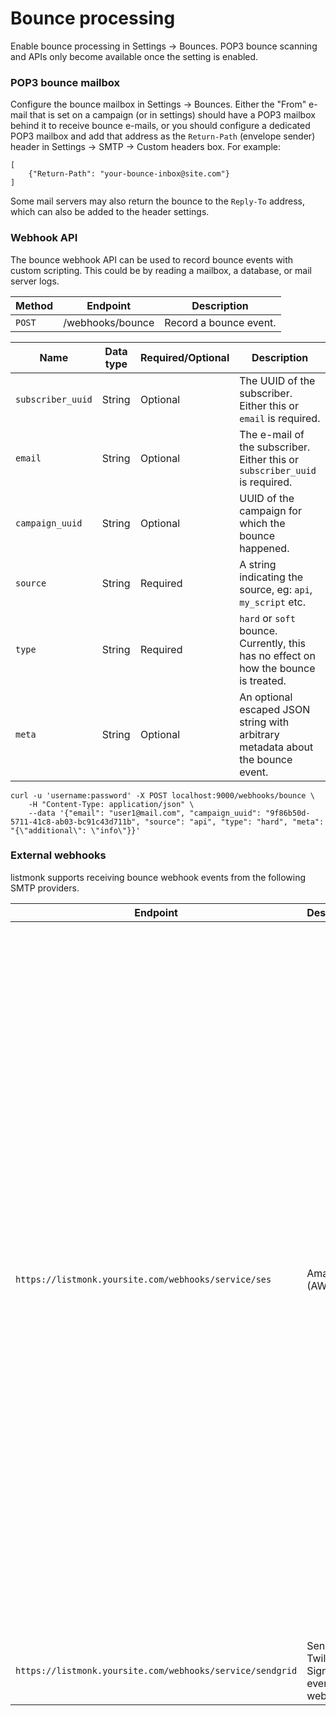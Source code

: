 # Bounce processing

Enable bounce processing in Settings -> Bounces. POP3 bounce scanning and APIs only become available once the setting is enabled.

### POP3 bounce mailbox
Configure the bounce mailbox in Settings -> Bounces. Either the "From" e-mail that is set on a campaign (or in settings) should have a POP3 mailbox behind it to receive bounce e-mails, or you should configure a dedicated POP3 mailbox and add that address as the `Return-Path` (envelope sender) header in Settings -> SMTP -> Custom headers box. For example:

```
[
	{"Return-Path": "your-bounce-inbox@site.com"}
]

```

Some mail servers may also return the bounce to the `Reply-To` address, which can also be added to the header settings.

### Webhook API
The bounce webhook API can be used to record bounce events with custom scripting. This could be by reading a mailbox, a database, or mail server logs.

| Method | Endpoint         | Description            |
|--------|------------------|------------------------|
| `POST` | /webhooks/bounce | Record a bounce event. |


| Name              | Data type | Required/Optional | Description                                                                          |
|-------------------|-----------|-------------------|--------------------------------------------------------------------------------------|
| `subscriber_uuid` | String    | Optional          | The UUID of the subscriber. Either this or `email` is required.                      |
| `email`           | String    | Optional          | The e-mail of the subscriber. Either this or `subscriber_uuid` is required.          |
| `campaign_uuid`   | String    | Optional          | UUID of the campaign for which the bounce happened.                                  |
| `source`          | String    | Required          | A string indicating the source, eg: `api`, `my_script` etc.                          |
| `type`            | String    | Required          | `hard` or `soft` bounce. Currently, this has no effect on how the bounce is treated. |
| `meta`            | String    | Optional          | An optional escaped JSON string with arbitrary metadata about the bounce event.      |
 

```shell
curl -u 'username:password' -X POST localhost:9000/webhooks/bounce \
	-H "Content-Type: application/json" \
	--data '{"email": "user1@mail.com", "campaign_uuid": "9f86b50d-5711-41c8-ab03-bc91c43d711b", "source": "api", "type": "hard", "meta": "{\"additional\": \"info\"}}'

```

### External webhooks
listmonk supports receiving bounce webhook events from the following SMTP providers.

| Endpoint                    | Description      |           |
|-----------------------------|------------------|-----------|
| `https://listmonk.yoursite.com/webhooks/service/ses`      | Amazon (AWS) SES | You can use these [Mautic steps](https://docs.mautic.org/en/channels/emails/bounce-management#amazon-webhook) as a general guide, but use your listmonk's endpoint instead. <br> * When creating the *topic* select "standard" instead of the preselected "FIFO". You can put a name and leave everything else at default.  <br>* When creating a *subscription* choose HTTPS for "Protocol", and leave *"Enable raw message delivery"* UNCHECKED. <br> * On the _"SES -> verified identities"_ page, make sure to check **"[include original headers](https://github.com/knadh/listmonk/issues/720#issuecomment-1046877192)"**. <br> * The Mautic screenshot suggests you should turn off _email feedback forwarding_, but that's completely optional depending on whether you want want email notifications. |
| `https://listmonk.yoursite.com/webhooks/service/sendgrid` | Sendgrid / Twilio Signed event webhook         | [More info](https://docs.sendgrid.com/for-developers/tracking-events/getting-started-event-webhook-security-features) |
